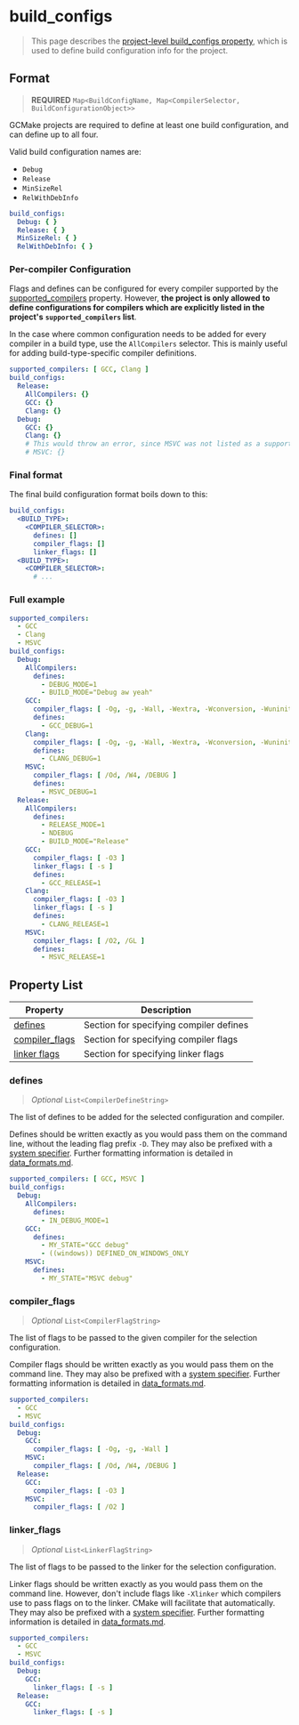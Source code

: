 # build_configs

> This page describes the [project-level build_configs property](properties_list.md#buildconfigs), which is
> used to define build configuration info for the project.

## Format

> **REQUIRED** `Map<BuildConfigName, Map<CompilerSelector, BuildConfigurationObject>>`

GCMake projects are required to define at least one build configuration, and can define up to all four.

Valid build configuration names are:

- `Debug`
- `Release`
- `MinSizeRel`
- `RelWithDebInfo`

``` yaml
build_configs:
  Debug: { }
  Release: { }
  MinSizeRel: { }
  RelWithDebInfo: { }
```

### Per-compiler Configuration

Flags and defines can be configured for every compiler supported by the
[supported_compilers](properties_list.md#supportedcompilers) property. However, **the project is only allowed**
**to define configurations for compilers which are explicitly listed in the project's**
**`supported_compilers` list**.

In the case where common configuration needs to be added for every compiler in a build type, use the
`AllCompilers` selector. This is mainly useful for adding build-type-specific compiler definitions.

``` yaml
supported_compilers: [ GCC, Clang ]
build_configs:
  Release:
    AllCompilers: {}
    GCC: {}
    Clang: {}
  Debug:
    GCC: {}
    Clang: {}
    # This would throw an error, since MSVC was not listed as a supported compiler.
    # MSVC: {}
```

### Final format

The final build configuration format boils down to this:

``` yaml
build_configs:
  <BUILD_TYPE>:
    <COMPILER_SELECTOR>:
      defines: []
      compiler_flags: []
      linker_flags: []
  <BUILD_TYPE>:
    <COMPILER_SELECTOR>:
      # ...
```

### Full example

``` yaml
supported_compilers:
  - GCC
  - Clang
  - MSVC
build_configs:
  Debug:
    AllCompilers:
      defines:
        - DEBUG_MODE=1
        - BUILD_MODE="Debug aw yeah"
    GCC:
      compiler_flags: [ -Og, -g, -Wall, -Wextra, -Wconversion, -Wuninitialized, -pedantic, -pedantic-errors]
      defines:
        - GCC_DEBUG=1
    Clang:
      compiler_flags: [ -Og, -g, -Wall, -Wextra, -Wconversion, -Wuninitialized, -pedantic, -pedantic-errors]
      defines:
        - CLANG_DEBUG=1
    MSVC:
      compiler_flags: [ /Od, /W4, /DEBUG ]
      defines:
        - MSVC_DEBUG=1
  Release:
    AllCompilers:
      defines:
        - RELEASE_MODE=1
        - NDEBUG
        - BUILD_MODE="Release"
    GCC:
      compiler_flags: [ -O3 ]
      linker_flags: [ -s ]
      defines:
        - GCC_RELEASE=1
    Clang:
      compiler_flags: [ -O3 ]
      linker_flags: [ -s ]
      defines:
        - CLANG_RELEASE=1
    MSVC:
      compiler_flags: [ /O2, /GL ]
      defines:
        - MSVC_RELEASE=1
```

## Property List

| Property | Description |
| -------- | ----------- |
| [defines](#defines) | Section for specifying compiler defines |
| [compiler_flags](#compilerflags) | Section for specifying compiler flags |
| [linker flags](#linkerflags) | Section for specifying linker flags |

### defines

> *Optional* `List<CompilerDefineString>`

The list of defines to be added for the selected configuration and compiler.

Defines should be written exactly as you would pass them on the command line, without the
leading flag prefix `-D`.  They may also be prefixed with a
[system specifier](../data_formats.md#system-specifier). Further formatting information is detailed
in [data_formats.md](../data_formats.md#compiler-defines).

``` yaml
supported_compilers: [ GCC, MSVC ]
build_configs:
  Debug:
    AllCompilers:
      defines:
        - IN_DEBUG_MODE=1
    GCC:
      defines:
        - MY_STATE="GCC debug"
        - ((windows)) DEFINED_ON_WINDOWS_ONLY
    MSVC:
      defines:
        - MY_STATE="MSVC debug"
```

### compiler_flags

> *Optional* `List<CompilerFlagString>`

The list of flags to be passed to the given compiler for the selection configuration.

Compiler flags should be written exactly as you would pass them on the command line.
They may also be prefixed with a [system specifier](../data_formats.md#system-specifier).
Further formatting information is detailed in [data_formats.md](../data_formats.md#compiler-flags).

``` yaml
supported_compilers:
  - GCC
  - MSVC
build_configs:
  Debug:
    GCC:
      compiler_flags: [ -Og, -g, -Wall ]
    MSVC:
      compiler_flags: [ /Od, /W4, /DEBUG ]
  Release:
    GCC:
      compiler_flags: [ -O3 ]
    MSVC:
      compiler_flags: [ /O2 ]
```

### linker_flags

> *Optional* `List<LinkerFlagString>`

The list of flags to be passed to the linker for the selection configuration.

Linker flags should be written exactly as you would pass them on the command line.
However, don't include flags like `-Xlinker` which compilers use to pass flags on to the linker.
CMake will facilitate that automatically.
They may also be prefixed with a [system specifier](../data_formats.md#system-specifier).
Further formatting information is detailed in [data_formats.md](../data_formats.md#compiler-flags).

``` yaml
supported_compilers:
  - GCC
  - MSVC
build_configs:
  Debug:
    GCC:
      linker_flags: [ -s ]
  Release:
    GCC:
      linker_flags: [ -s ]
```
